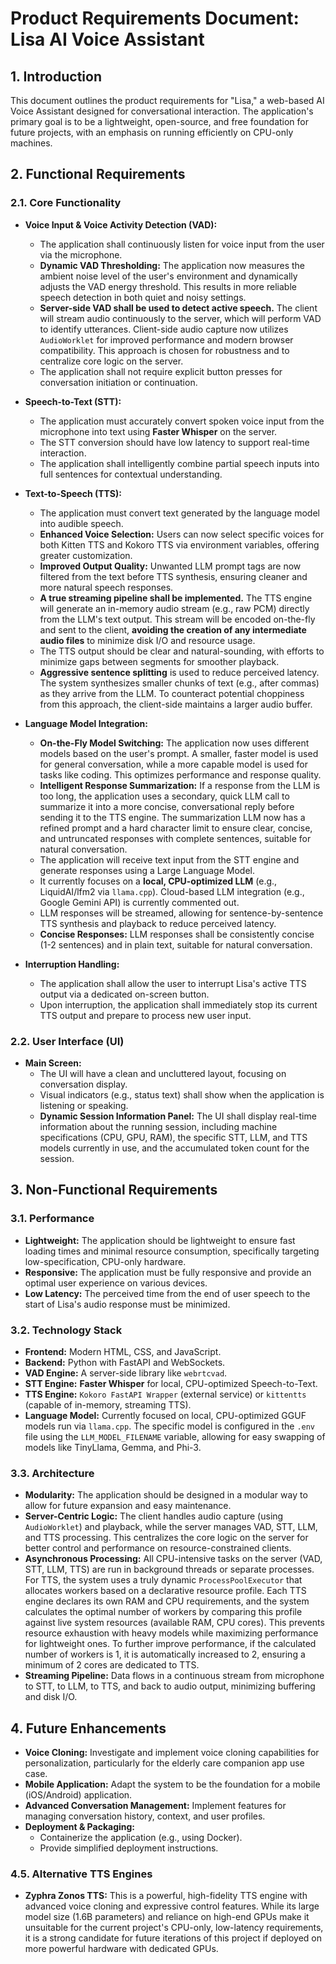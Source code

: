 # Product Requirements Document: Lisa AI Voice Assistant

## 1. Introduction

This document outlines the product requirements for "Lisa," a web-based AI Voice Assistant designed for conversational interaction. The application's primary goal is to be a lightweight, open-source, and free foundation for future projects, with an emphasis on running efficiently on CPU-only machines.

## 2. Functional Requirements

### 2.1. Core Functionality

*   **Voice Input & Voice Activity Detection (VAD):**
    *   The application shall continuously listen for voice input from the user via the microphone.
    *   **Dynamic VAD Thresholding:** The application now measures the ambient noise level of the user's environment and dynamically adjusts the VAD energy threshold. This results in more reliable speech detection in both quiet and noisy settings.
    *   **Server-side VAD shall be used to detect active speech.** The client will stream audio continuously to the server, which will perform VAD to identify utterances. Client-side audio capture now utilizes `AudioWorklet` for improved performance and modern browser compatibility. This approach is chosen for robustness and to centralize core logic on the server.
    *   The application shall not require explicit button presses for conversation initiation or continuation.
*   **Speech-to-Text (STT):**
    *   The application must accurately convert spoken voice input from the microphone into text using **Faster Whisper** on the server.
    *   The STT conversion should have low latency to support real-time interaction.
    *   The application shall intelligently combine partial speech inputs into full sentences for contextual understanding.
*   **Text-to-Speech (TTS):**
    *   The application must convert text generated by the language model into audible speech.
    *   **Enhanced Voice Selection:** Users can now select specific voices for both Kitten TTS and Kokoro TTS via environment variables, offering greater customization.
    *   **Improved Output Quality:** Unwanted LLM prompt tags are now filtered from the text before TTS synthesis, ensuring cleaner and more natural speech responses.
    *   **A true streaming pipeline shall be implemented.** The TTS engine will generate an in-memory audio stream (e.g., raw PCM) directly from the LLM's text output. This stream will be encoded on-the-fly and sent to the client, **avoiding the creation of any intermediate audio files** to minimize disk I/O and resource usage.
    *   The TTS output should be clear and natural-sounding, with efforts to minimize gaps between segments for smoother playback.
    *   **Aggressive sentence splitting** is used to reduce perceived latency. The system synthesizes smaller chunks of text (e.g., after commas) as they arrive from the LLM. To counteract potential choppiness from this approach, the client-side maintains a larger audio buffer.

*   **Language Model Integration:**
    *   **On-the-Fly Model Switching:** The application now uses different models based on the user's prompt. A smaller, faster model is used for general conversation, while a more capable model is used for tasks like coding. This optimizes performance and response quality.
    *   **Intelligent Response Summarization:** If a response from the LLM is too long, the application uses a secondary, quick LLM call to summarize it into a more concise, conversational reply before sending it to the TTS engine. The summarization LLM now has a refined prompt and a hard character limit to ensure clear, concise, and untruncated responses with complete sentences, suitable for natural conversation.
    *   The application will receive text input from the STT engine and generate responses using a Large Language Model.
    *   It currently focuses on a **local, CPU-optimized LLM** (e.g., LiquidAI/lfm2 via `llama.cpp`). Cloud-based LLM integration (e.g., Google Gemini API) is currently commented out.
    *   LLM responses will be streamed, allowing for sentence-by-sentence TTS synthesis and playback to reduce perceived latency.
    *   **Concise Responses:** LLM responses shall be consistently concise (1-2 sentences) and in plain text, suitable for natural conversation.
*   **Interruption Handling:**
    *   The application shall allow the user to interrupt Lisa's active TTS output via a dedicated on-screen button.
    *   Upon interruption, the application shall immediately stop its current TTS output and prepare to process new user input.

### 2.2. User Interface (UI)

*   **Main Screen:**
    *   The UI will have a clean and uncluttered layout, focusing on conversation display.
    *   Visual indicators (e.g., status text) shall show when the application is listening or speaking.
    *   **Dynamic Session Information Panel:** The UI shall display real-time information about the running session, including machine specifications (CPU, GPU, RAM), the specific STT, LLM, and TTS models currently in use, and the accumulated token count for the session.

## 3. Non-Functional Requirements

### 3.1. Performance

*   **Lightweight:** The application should be lightweight to ensure fast loading times and minimal resource consumption, specifically targeting low-specification, CPU-only hardware.
*   **Responsive:** The application must be fully responsive and provide an optimal user experience on various devices.
*   **Low Latency:** The perceived time from the end of user speech to the start of Lisa's audio response must be minimized.

### 3.2. Technology Stack

*   **Frontend:** Modern HTML, CSS, and JavaScript.
*   **Backend:** Python with FastAPI and WebSockets.
*   **VAD Engine:** A server-side library like `webrtcvad`.
*   **STT Engine:** **Faster Whisper** for local, CPU-optimized Speech-to-Text.
*   **TTS Engine:** `Kokoro FastAPI Wrapper` (external service) or `kittentts` (capable of in-memory, streaming TTS).
*   **Language Model:** Currently focused on local, CPU-optimized GGUF models run via `llama.cpp`. The specific model is configured in the `.env` file using the `LLM_MODEL_FILENAME` variable, allowing for easy swapping of models like TinyLlama, Gemma, and Phi-3.

### 3.3. Architecture

*   **Modularity:** The application should be designed in a modular way to allow for future expansion and easy maintenance.
*   **Server-Centric Logic:** The client handles audio capture (using `AudioWorklet`) and playback, while the server manages VAD, STT, LLM, and TTS processing. This centralizes the core logic on the server for better control and performance on resource-constrained clients.
*   **Asynchronous Processing:** All CPU-intensive tasks on the server (VAD, STT, LLM, TTS) are run in background threads or separate processes. For TTS, the system uses a truly dynamic `ProcessPoolExecutor` that allocates workers based on a declarative resource profile. Each TTS engine declares its own RAM and CPU requirements, and the system calculates the optimal number of workers by comparing this profile against live system resources (available RAM, CPU cores). This prevents resource exhaustion with heavy models while maximizing performance for lightweight ones. To further improve performance, if the calculated number of workers is 1, it is automatically increased to 2, ensuring a minimum of 2 cores are dedicated to TTS.
*   **Streaming Pipeline:** Data flows in a continuous stream from microphone to STT, to LLM, to TTS, and back to audio output, minimizing buffering and disk I/O.

## 4. Future Enhancements

*   **Voice Cloning:** Investigate and implement voice cloning capabilities for personalization, particularly for the elderly care companion app use case.
*   **Mobile Application:** Adapt the system to be the foundation for a mobile (iOS/Android) application.
*   **Advanced Conversation Management:** Implement features for managing conversation history, context, and user profiles.
*   **Deployment & Packaging:**
    *   Containerize the application (e.g., using Docker).
    *   Provide simplified deployment instructions.

### 4.5. Alternative TTS Engines

*   **Zyphra Zonos TTS:** This is a powerful, high-fidelity TTS engine with advanced voice cloning and expressive control features. While its large model size (1.6B parameters) and reliance on high-end GPUs make it unsuitable for the current project's CPU-only, low-latency requirements, it is a strong candidate for future iterations of this project if deployed on more powerful hardware with dedicated GPUs.